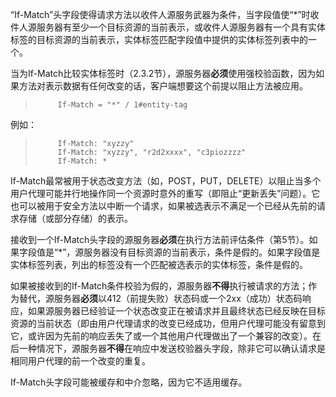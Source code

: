 “If-Match”头字段使得请求方法以收件人源服务武器为条件，当字段值使“*”时收件人源服务器有至少一个目标资源的当前表示，或收件人源服务器有一个具有实体标签的目标资源的当前表示，实体标签匹配字段值中提供的实体标签列表中的一个。

当为If-Match比较实体标签时（2.3.2节），源服务器**必须**使用强校验函数，因为如果方法对表示数据有任何改变的话，客户端想要这个前提以阻止方法被应用。

> ```
>      If-Match = "*" / 1#entity-tag
> ```

例如：

> ```
>      If-Match: "xyzzy"
>      If-Match: "xyzzy", "r2d2xxxx", "c3piozzzz"
>      If-Match: *
> ```

If-Match最常被用于状态改变方法（如，POST，PUT，DELETE）以阻止当多个用户代理可能并行地操作同一个资源时意外的重写（即阻止“更新丢失”问题）。它也可以被用于安全方法以中断一个请求，如果被选表示不满足一个已经从先前的请求存储（或部分存储）的表示。

接收到一个If-Match头字段的源服务器**必须**在执行方法前评估条件（第5节）。如果字段值是“\*”，源服务器没有目标资源的当前表示，条件是假的。如果字段值是实体标签列表，列出的标签没有一个匹配被选表示的实体标签，条件是假的。

如果被接收到的If-Match条件校验为假的，源服务器**不得**执行被请求的方法；作为替代，源服务器**必须**以412（前提失败）状态码或一个2xx（成功）状态码响应，如果源服务器已经验证一个状态改变正在被请求并且最终状态已经反映在目标资源的当前状态（即由用户代理请求的改变已经成功，但用户代理可能没有留意到它，或许因为先前的响应丢失了或一个其他用户代理做出了一个兼容的改变）。在后一种情况下，源服务器**不得**在响应中发送校验器头字段，除非它可以确认请求是相同用户代理的前一个改变的重复。

If-Match头字段可能被缓存和中介忽略，因为它不适用缓存。